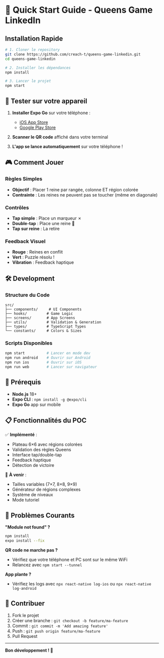 # 🚀 Quick Start Guide - Queens Game LinkedIn

## Installation Rapide

```bash
# 1. Cloner le repository
git clone https://github.com/creach-t/queens-game-linkedin.git
cd queens-game-linkedin

# 2. Installer les dépendances
npm install

# 3. Lancer le projet
npm start
```

## 📱 Tester sur votre appareil

1. **Installer Expo Go** sur votre téléphone :
   - [iOS App Store](https://apps.apple.com/app/expo-go/id982107779)
   - [Google Play Store](https://play.google.com/store/apps/details?id=host.exp.exponent)

2. **Scanner le QR code** affiché dans votre terminal

3. **L'app se lance automatiquement** sur votre téléphone !

## 🎮 Comment Jouer

### Règles Simples
- **Objectif** : Placer 1 reine par rangée, colonne ET région colorée
- **Contrainte** : Les reines ne peuvent pas se toucher (même en diagonale)

### Contrôles
- **Tap simple** : Place un marqueur ✗
- **Double-tap** : Place une reine 👑
- **Tap sur reine** : La retire

### Feedback Visuel
- **Rouge** : Reines en conflit
- **Vert** : Puzzle résolu !
- **Vibration** : Feedback haptique

## 🛠 Development

### Structure du Code
```
src/
├── components/     # UI Components
├── hooks/         # Game Logic
├── screens/       # App Screens  
├── utils/         # Validation & Generation
├── types/         # TypeScript Types
└── constants/     # Colors & Sizes
```

### Scripts Disponibles
```bash
npm start          # Lancer en mode dev
npm run android    # Ouvrir sur Android
npm run ios        # Ouvrir sur iOS
npm run web        # Lancer sur navigateur
```

## 🔧 Prérequis

- **Node.js** 18+
- **Expo CLI** : `npm install -g @expo/cli`
- **Expo Go** app sur mobile

## 📋 Fonctionnalités du POC

✅ **Implémenté** :
- Plateau 6×6 avec régions colorées
- Validation des règles Queens
- Interface tap/double-tap
- Feedback haptique
- Détection de victoire

🔄 **À venir** :
- Tailles variables (7×7, 8×8, 9×9)
- Générateur de régions complexes
- Système de niveaux
- Mode tutoriel

## 🐛 Problèmes Courants

**"Module not found" ?**
```bash
npm install
expo install --fix
```

**QR code ne marche pas ?**
- Vérifiez que votre téléphone et PC sont sur le même WiFi
- Relancez avec `npm start --tunnel`

**App plante ?**
- Vérifiez les logs avec `npx react-native log-ios` ou `npx react-native log-android`

## 🤝 Contribuer

1. Fork le projet
2. Créer une branche : `git checkout -b feature/ma-feature`
3. Commit : `git commit -m 'Add amazing feature'`
4. Push : `git push origin feature/ma-feature`
5. Pull Request

---

**Bon développement ! 🎯**